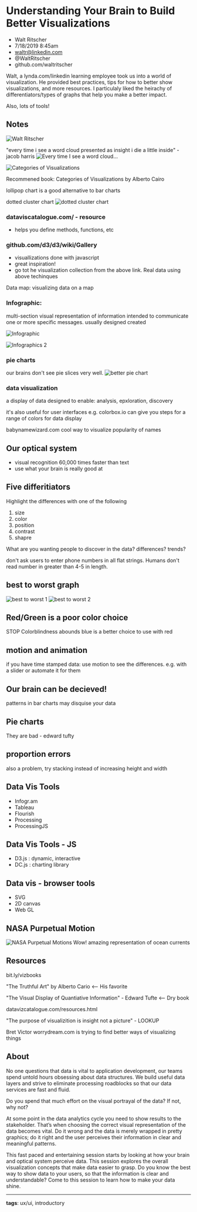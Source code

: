# Understanding Your Brain to Build Better Visualizations

* Walt Ritscher
* 7/18/2019 8:45am
* waltr@linkedin.com
* @WaltRitscher
* github.com/waltritscher

<!-- Summary: -->
Walt, a lynda.com/linkedin learning employee took us into a world of visualization. He provided best practices, tips for how to better show visualizations, and more resources. I particulaly liked the heirachy of differentiators/types of graphs that help you make a better impact.

Also, lots of tools!

## Notes
<!-- This is a reference [^1] -->
![Walt Ritscher](../images/kcdc.7-18-19.08.46.28.jpg)

"every time i see a word cloud presented as insight i die a little inside" - jacob harris
![Every time I see a word cloud...](../images/kcdc.7-18-19.08.49.28.jpg)

![Categories of Visualizations](../images/kcdc.7-18-19.08.50.15.jpg)

Recommened book: Categories of Visualizations by Alberto Cairo

lollipop chart is a good alternative to bar charts

dotted cluster chart
![dotted cluster chart](../images/kcdc.7-18-19.08.52.33.jpg)

### dataviscatalogue.com/ - resource
* helps you define methods, functions, etc

### github.com/d3/d3/wiki/Gallery
* visuallizations done with javascript
* great inspiration!
* go tot he visualization collection from the above link. Real data using above techinques

Data map: visualizing data on a map

### Infographic: 
multi-section visual representation of information intended to communicate one or more specific messages. usually designed created

![Infographic](../images/kcdc.7-18-19.08.55.14.jpg)

![Infographics 2](../images/kcdc.7-18-19.08.55.52.jpg)

### pie charts
our brains don't see pie slices very well. 
![better pie chart](../images/kcdc.7-18-19.08.56.50.jpg)

### data visualization
a display of data designed to enable: analysis, epxloration, discovery

it's also useful for  user interfaces
e.g. colorbox.io can give you steps for a range of colors for data display

babynamewizard.com
cool way to visualize popularity of names

## Our optical system
* visual recognition 60,000 times faster than text
* use what your brain is really good at

## Five differitiators
Highlight the differences with one of the following
1. size
2. color
3. position
4. contrast
5. shapre

What are you wanting people to discover in the data? differences? trends?

don't ask users to enter phone numbers in all flat strings. Humans don't read number in greater than 4-5 in length.

## best to worst graph
![best to worst 1](../images/kcdc.7-18-19.09.13.48.jpg)
![best to worst 2](../images/kcdc.7-18-19.09.14.13.jpg)

## Red/Green is a poor color choice
STOP
Colorblindness abounds
blue is a better choice to use with red

## motion and animation
if you have time stamped data: use motion to see the differences. e.g. with a slider or automate it for them 

## Our brain can be decieved!
patterns in bar charts may disquise your data

## Pie charts
They are bad - edward tufty

## proportion errors
also a problem, try stacking instead of increasing height and width

## Data Vis Tools
* Infogr.am
* Tableau
* Flourish
* Processing
* ProcessingJS

## Data Vis Tools - JS
* D3.js : dynamic, interactive
* DC.js : charting library

## Data vis - browser tools
* SVG
* 2D canvas
* Web GL

## NASA Purpetual Motion
![NASA Purpetual Motions](../images/kcdc.7-18-19.09.30.27.jpg)
Wow! amazing representation of ocean currents

## Resources
bit.ly/vizbooks

"The Truthful Art" by Alberto Cario <-- His favorite

"The Visual Display of Quantiative Information" - Edward Tufte <-- Dry book 

datavizcatalogue.com/resources.html

"The purpose of visualizition is insight not a picture"  - LOOKUP

Bret Victor worrydream.com is trying to find better ways of visualizing things

## About
No one questions that data is vital to application development, our teams spend untold hours obsessing about data structures. We build useful data layers and strive to eliminate processing roadblocks so that our data services are fast and fluid.

Do you spend that much effort on the visual portrayal of the data? If not, why not?

At some point in the data analytics cycle you need to show results to the stakeholder. That’s when choosing the correct visual representation of the data becomes vital. Do it wrong and the data is merely wrapped in pretty graphics; do it right and the user perceives their information in clear and meaningful patterns. 

This fast paced and entertaining session starts by looking at how your brain and optical system perceive data. This session explores the overall visualization concepts that make data easier to grasp. Do you know the best way to show data to your users, so that the information is clear and understandable? Come to this session to learn how to make your data shine. 

-----------------------
**tags**: ux/ui, introductory
